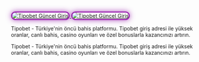 <a href="https://tip0betl5490.com/" title="Tipobet Giriş">
   <img src="https://i.ibb.co/BtMhhf6/g-venligiris.jpg" alt="Tipobet Güncel Giriş" style="max-width: 100%; border: 3px solid #9c27b0; border-radius: 15px; box-shadow: 0px 0px 15px rgba(156, 39, 176, 0.8);">
 </a>
 <a href="https://tip0betl5490.com/" title="Tipobet Giriş">
   <img src="https://i.ibb.co/BtMhhf6/g-venligiris.jpg" alt="Tipobet Güncel Giriş" style="max-width: 100%; border: 3px solid #9c27b0; border-radius: 15px; box-shadow: 0px 0px 15px rgba(156, 39, 176, 0.8);">
 </a>
 
Tipobet - Türkiye'nin öncü bahis platformu. Tipobet giriş adresi ile yüksek oranlar, canlı bahis, casino oyunları ve özel bonuslarla kazancınızı artırın.

Tipobet - Türkiye'nin öncü bahis platformu. Tipobet giriş adresi ile yüksek oranlar, canlı bahis, casino oyunları ve özel bonuslarla kazancınızı artırın.
